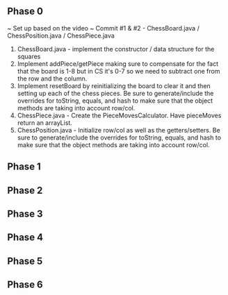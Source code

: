 ## Phase 0 
~ Set up based on the video ~
Commit #1 & #2 - ChessBoard.java / ChessPosition.java / ChessPiece.java
1) ChessBoard.java - implement the constructor / data structure for the squares
2) Implement addPiece/getPiece making sure to compensate for the fact that the board is 1-8 but in 
CS it's 0-7 so we need to subtract one from the row and the column.
3) Implement resetBoard by reinitializing the board to clear it and then setting up each of the chess
pieces. Be sure to generate/include the overrides for toString, equals, and hash to make sure that the 
object methods are taking into account row/col.
4) ChessPiece.java - Create the PieceMovesCalculator. Have pieceMoves return an arrayList.
5) ChessPosition.java - Initialize row/col as well as the getters/setters. Be sure to generate/include the overrides for toString, equals, and hash to make sure that the
   object methods are taking into account row/col.

## Phase 1 

## Phase 2

## Phase 3

## Phase 4

## Phase 5

## Phase 6